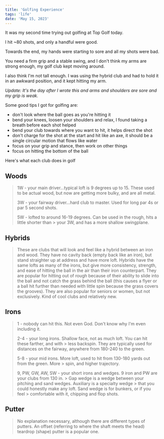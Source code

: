 ```yaml
---
title: 'Golfing Experience'
tags: 'life'
date: 'May 15, 2023'
---
```


It was my second time trying out golfing at Top Golf today.

I hit ~80 shots, and only a handful were good.

Towards the end, my hands were starting to sore and all my shots were bad.

You need a firm grip and a stable swing, and I don't think my arms are strong enough, my golf club kept moving around.

I also think I'm not tall enough. I was using the hybrid club and had to hold it in an awkward position, and it kept hitting my arm.

_Update: It's the day after I wrote this and arms and shoulders are sore and my grip is weak._

Some good tips I got for golfing are:

- don't look where the ball goes as you're hitting it
- bend your knees, loosen your shoulders and relax, I found taking a breath before each shot helped
- bend your club towards where you want to hit, it helps direct the shot
- don't charge for the shot at the start and hit like an axe, it should be a single circular motion that flows like water
- focus on your grip and stance, then work on other things
- focus on hitting the bottom of the ball

Here's what each club does in golf

## Woods

> 1W - your main driver...typical loft is 9 degrees up to 15. These used to be actual wood, but now are getting more bulky, and are all metal.
>
> 3W - your fairway driver...hard club to master. Used for long par 4s or par 5 second shots.
>
> 5W - lofted to around 16-19 degrees. Can be used in the rough, hits a little shorter than > your 3W, and has a more shallow swingplane.

## Hybrids

> These are clubs that will look and feel like a hybrid between an iron and wood. They have no cavity back (empty back like an iron), but stand straighter up at address and have more loft. Hybrids have the same lofts as many of the irons, but give more consistency, strength, and ease of hitting the ball in the air than their iron counterpart. They are popular for hitting out of rough because of their ability to slide into the ball and not catch the grass behind the ball (this causes a flyer or a ball hit further than needed with little spin because the grass covers the grooves). They are also popular for seniors or women, but not exclusively. Kind of cool clubs and relatively new.

## Irons

> 1 - nobody can hit this. Not even God. Don't know why I'm even including it.
>
> 2-4 - your long irons. Shallow face, not as much loft. You can hit these farther, and with > less backspin. They are typically used for distances on the fairway, anywhere from 180-240 to the green.
>
> 5-8 - your mid irons. More loft, used to hit from 130-180 yards out from the green. More > spin, and higher trajectory.
>
> 9, PW, GW, AW, SW - your short irons and wedges. 9 iron and PW are your clubs from 130 in. > Gap wedge is a wedge between your pitching and sand wedges. Auxiliary is a specialty wedge > that you could honestly make any loft. Sand wedge is for bunkers, or if you feel > comfortable with it, chipping and flop shots.

## Putter

> No explanation necessary, although there are different types of putters. An offset (referring to where the shaft meets the head) teardrop (shape) putter is a popular one.
